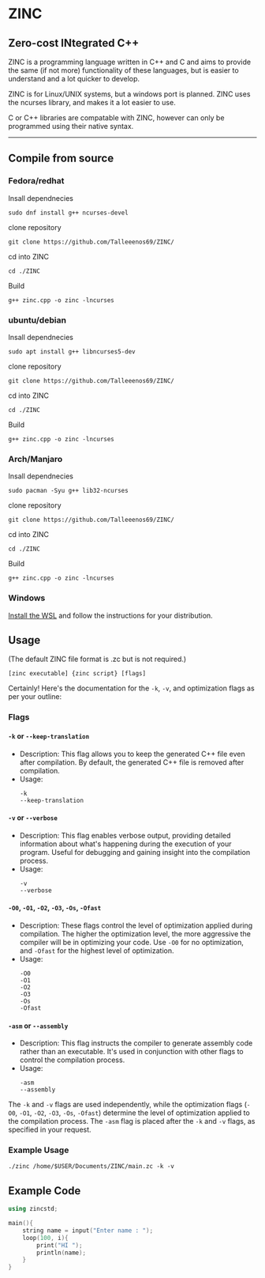 # ZINC
Zero-cost INtegrated C++
--------------------------------------------------------

ZINC is a programming language written in C++ and C and aims to provide the same (if not more) functionality of these languages, but is easier to understand and a lot quicker to develop.

ZINC is for Linux/UNIX systems, but a windows port is planned. ZINC uses the ncurses library, and makes it a lot easier to use. 

C or C++ libraries are compatable with ZINC, however can only be programmed using their native syntax.

--------------------------------------------------------
## Compile from source

### Fedora/redhat

Insall dependnecies
```shell
sudo dnf install g++ ncurses-devel
```

clone repository
```shell
git clone https://github.com/Talleeenos69/ZINC/
```

cd into ZINC
```shell
cd ./ZINC
```

Build
```shell
g++ zinc.cpp -o zinc -lncurses
```

### ubuntu/debian

Insall dependnecies
```shell
sudo apt install g++ libncurses5-dev
```
clone repository
```shell
git clone https://github.com/Talleeenos69/ZINC/
```
cd into ZINC
```shell
cd ./ZINC
```

Build
```shell
g++ zinc.cpp -o zinc -lncurses
```

### Arch/Manjaro

Insall dependnecies
```shell
sudo pacman -Syu g++ lib32-ncurses
```
clone repository
```shell
git clone https://github.com/Talleeenos69/ZINC/
```
cd into ZINC
```shell
cd ./ZINC
```

Build
```shell
g++ zinc.cpp -o zinc -lncurses
```

### Windows
[Install the WSL](https://learn.microsoft.com/en-us/windows/wsl/install) and follow the instructions for your distribution.


## Usage
(The default ZINC file format is .zc but is not required.)

```shell
[zinc executable] {zinc script} [flags]
```

Certainly! Here's the documentation for the `-k`, `-v`, and optimization flags as per your outline:

### Flags

#### `-k` or `--keep-translation`
- Description: This flag allows you to keep the generated C++ file even after compilation. By default, the generated C++ file is removed after compilation.
- Usage:
  ```shell
  -k
  --keep-translation
  ```

#### `-v` or `--verbose`
- Description: This flag enables verbose output, providing detailed information about what's happening during the execution of your program. Useful for debugging and gaining insight into the compilation process.
- Usage:
  ```shell
  -v
  --verbose
  ```

#### `-O0`, `-O1`, `-O2`, `-O3`, `-Os`, `-Ofast`
- Description: These flags control the level of optimization applied during compilation. The higher the optimization level, the more aggressive the compiler will be in optimizing your code. Use `-O0` for no optimization, and `-Ofast` for the highest level of optimization.
- Usage:
  ```shell
  -O0
  -O1
  -O2
  -O3
  -Os
  -Ofast
  ```

#### `-asm` or `--assembly`
- Description: This flag instructs the compiler to generate assembly code rather than an executable. It's used in conjunction with other flags to control the compilation process.
- Usage:
  ```shell
  -asm
  --assembly
  ```

The `-k` and `-v` flags are used independently, while the optimization flags (`-O0`, `-O1`, `-O2`, `-O3`, `-Os`, `-Ofast`) determine the level of optimization applied to the compilation process. The `-asm` flag is placed after the `-k` and `-v` flags, as specified in your request.

### Example Usage
```shell
./zinc /home/$USER/Documents/ZINC/main.zc -k -v
```

## Example Code
```c++
using zincstd;

main(){
    string name = input("Enter name : ");
    loop(100, i){
        print("HI ");
        println(name);
    }
}
```
